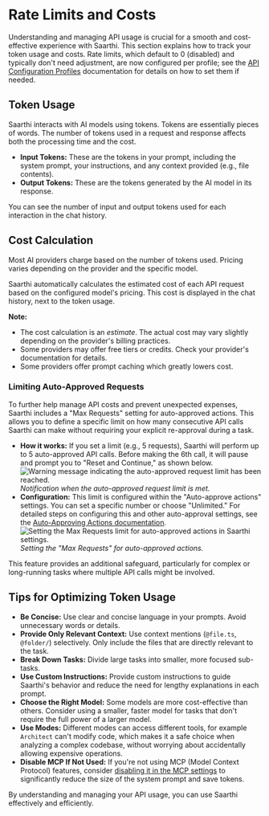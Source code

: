 # Rate Limits and Costs

Understanding and managing API usage is crucial for a smooth and cost-effective experience with Saarthi. This section explains how to track your token usage and costs. Rate limits, which default to 0 (disabled) and typically don't need adjustment, are now configured per profile; see the [API Configuration Profiles](/features/api-configuration-profiles#creating-a-profile) documentation for details on how to set them if needed.

## Token Usage

Saarthi interacts with AI models using tokens. Tokens are essentially pieces of words. The number of tokens used in a request and response affects both the processing time and the cost.

*   **Input Tokens:** These are the tokens in your prompt, including the system prompt, your instructions, and any context provided (e.g., file contents).
*   **Output Tokens:** These are the tokens generated by the AI model in its response.

You can see the number of input and output tokens used for each interaction in the chat history.

## Cost Calculation

Most AI providers charge based on the number of tokens used. Pricing varies depending on the provider and the specific model.

Saarthi automatically calculates the estimated cost of each API request based on the configured model's pricing. This cost is displayed in the chat history, next to the token usage.

**Note:**

*   The cost calculation is an *estimate*. The actual cost may vary slightly depending on the provider's billing practices.
*   Some providers may offer free tiers or credits. Check your provider's documentation for details.
*   Some providers offer prompt caching which greatly lowers cost.

### Limiting Auto-Approved Requests

To further help manage API costs and prevent unexpected expenses, Saarthi includes a "Max Requests" setting for auto-approved actions. This allows you to define a specific limit on how many consecutive API calls Saarthi can make without requiring your explicit re-approval during a task.

*   **How it works:** If you set a limit (e.g., 5 requests), Saarthi will perform up to 5 auto-approved API calls. Before making the 6th call, it will pause and prompt you to "Reset and Continue," as shown below.
![Warning message indicating the auto-approved request limit has been reached.](/img/v3.18.0/v3.18.0-1.png)
    *Notification when the auto-approved request limit is met.*
*   **Configuration:** This limit is configured within the "Auto-approve actions" settings. You can set a specific number or choose "Unlimited." For detailed steps on configuring this and other auto-approval settings, see the [Auto-Approving Actions documentation](/features/auto-approving-actions).
![Setting the Max Requests limit for auto-approved actions in Saarthi settings.](/img/v3.18.0/v3.18.0.png)
    *Setting the "Max Requests" for auto-approved actions.*

This feature provides an additional safeguard, particularly for complex or long-running tasks where multiple API calls might be involved.

## Tips for Optimizing Token Usage

*   **Be Concise:** Use clear and concise language in your prompts. Avoid unnecessary words or details.
*   **Provide Only Relevant Context:** Use context mentions (`@file.ts`, `@folder/`) selectively. Only include the files that are directly relevant to the task.
*   **Break Down Tasks:** Divide large tasks into smaller, more focused sub-tasks.
*   **Use Custom Instructions:** Provide custom instructions to guide Saarthi's behavior and reduce the need for lengthy explanations in each prompt.
*   **Choose the Right Model:** Some models are more cost-effective than others. Consider using a smaller, faster model for tasks that don't require the full power of a larger model.
*   **Use Modes:** Different modes can access different tools, for example `Architect` can't modify code, which makes it a safe choice when analyzing a complex codebase, without worrying about accidentally allowing expensive operations.
*   **Disable MCP If Not Used:** If you're not using MCP (Model Context Protocol) features, consider [disabling it in the MCP settings](/saarthi/features/mcp/using-mcp-in-saarthi#enabling-or-disabling-mcp-server-creation) to significantly reduce the size of the system prompt and save tokens.

By understanding and managing your API usage, you can use Saarthi effectively and efficiently.
